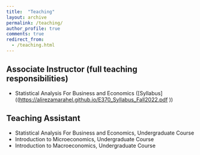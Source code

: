 ```yaml
---
title:  "Teaching"
layout: archive
permalink: /teaching/
author_profile: true
comments: true
redirect_from:
  - /teaching.html
---
```


## Associate Instructor (full teaching responsibilities)
* Statistical Analysis For Business and Economics ([Syllabus]((https://alirezamarahel.github.io/E370_Syllabus_Fall2022.pdf ))


## Teaching Assistant
* Statistical Analysis For Business and Economics, Undergraduate Course
* Introduction to Microeconomics, Undergraduate Course
* Introduction to Macroeconomics, Undergraduate Course